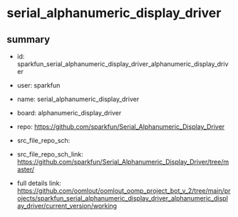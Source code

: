 # serial_alphanumeric_display_driver
 
## summary 
* id: sparkfun_serial_alphanumeric_display_driver_alphanumeric_display_driver
* user: sparkfun
* name: serial_alphanumeric_display_driver
* board: alphanumeric_display_driver
* repo: https://github.com/sparkfun/Serial_Alphanumeric_Display_Driver



* src_file_repo_sch: 
* src_file_repo_sch_link: https://github.com/sparkfun/Serial_Alphanumeric_Display_Driver/tree/master/
* full details link: https://github.com/oomlout/oomlout_oomp_project_bot_v_2/tree/main/projects/sparkfun_serial_alphanumeric_display_driver_alphanumeric_display_driver/current_version/working  







